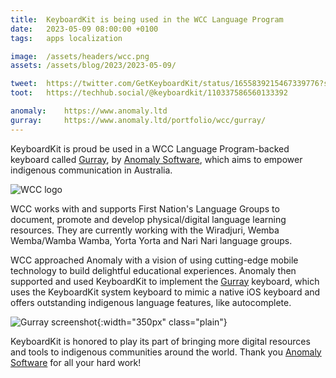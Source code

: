 ```yaml
---
title:  KeyboardKit is being used in the WCC Language Program
date:   2023-05-09 08:00:00 +0100
tags:   apps localization

image:  /assets/headers/wcc.png
assets: /assets/blog/2023/2023-05-09/

tweet:  https://twitter.com/GetKeyboardKit/status/1655839215467339776?s=20
toot:   https://techhub.social/@keyboardkit/110337586560133392

anomaly:    https://www.anomaly.ltd
gurray:     https://www.anomaly.ltd/portfolio/wcc/gurray/
---
```


KeyboardKit is proud be used in a WCC Language Program-backed keyboard called [Gurray]({{page.gurray}}), by [Anomaly Software]({{page.anomaly}}), which aims to empower indigenous communication in Australia.

![WCC logo]({{page.image}})

WCC works with and supports First Nation's Language Groups to document, promote and develop physical/digital language learning resources. They are currently working with the Wiradjuri, Wemba Wemba/Wamba Wamba, Yorta Yorta and Nari Nari language groups.

WCC approached Anomaly with a vision of using cutting-edge mobile technology to build delightful educational experiences. Anomaly then supported and used KeyboardKit to implement the [Gurray]({{page.gurray}}) keyboard, which uses the KeyboardKit system keyboard to mimic a native iOS keyboard and offers outstanding indigenous language features, like autocomplete.

![Gurray screenshot]({{page.assets}}iphone-gurray.webp){:width="350px" class="plain"}

KeyboardKit is honored to play its part of bringing more digital resources and tools to indigenous communities around the world. Thank you [Anomaly Software]({{page.anomaly}}) for all your hard work!